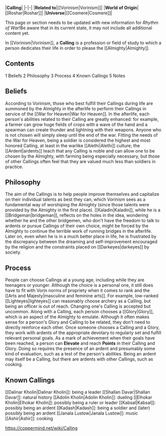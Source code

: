 |**Calling**|
|-|-|
|**Related to**|[[Vorinism\|Vorinism]]|
|**World of Origin**|[[Roshar\|Roshar]]|
|**Universe**|[[Cosmere\|Cosmere]]|

This page or section needs to be updated with new information for *Rhythm of War*!Be aware that in its current state, it may not include all additional content yet.

In [[Vorinism\|Vorinism]], a **Calling** is a profession or field of study to which a person dedicates their life in order to please the [[Almighty\|Almighty]].

## Contents

1 Beliefs
2 Philosophy
3 Process
4 Known Callings
5 Notes


## Beliefs
According to Vorinism, those who best fulfill their Callings during life are summoned by the Almighty in the afterlife to perform their Callings in service of the [[War for Heaven\|War for Heaven]]. In the afterlife, each person's abilities related to their Calling are greatly enhanced: for example, a farmer can grow huge fields of crops with a wave of the hand and a spearman can create thunder and lightning with their weapons. Anyone who is not chosen will simply sleep until the end of the war.
Fitting the needs of the War for Heaven, being a soldier is considered the highest and most honored Calling, at least in the warlike [[Alethi\|Alethi]] culture; the [[Ardent\|ardents]] teach that any Calling is noble and can allow one to be chosen by the Almighty, with farming being especially necessary, but those of other Callings often feel that they are valued much less than soldiers in practice.

## Philosophy
The aim of the Callings is to help people improve themselves and capitalize on their individual talents as best they can, which Vorinism sees as a fundamental way of worshiping the Almighty (since those talents were provided by the Almighty in the first place).
[[Kaladin\|Kaladin]], while he is a [[Bridgeman\|bridgeman]], reflects on the holes in the idea, wondering whether he and the other bridgemen, who don't have the freedom to talk to ardents or pursue Callings of their own choice, might be forced by the Almighty to continue the terrible work of running bridges in the afterlife. Later on, even when he is in a much better place in life, he is frustrated by the discrepancy between the dreaming and self-improvement encouraged by the religion and the constraints placed on [[Darkeyes\|darkeyes]] by society.

## Process
People can choose Callings at a young age, including while they are teenagers or younger. Although the choice is a personal one, it still does have to fit with Vorin norms of propriety when it comes to rank and the [[Arts and Majesty\|masculine and feminine arts]]. For example, low-ranked [[Lighteyes\|lighteyes]] can reasonably choose archery as a Calling, but being an officer is out of reach. Changing one's Calling is accepted but uncommon.
Along with a Calling, each person chooses a [[Glory\|Glory]], which is an aspect of the Almighty to emulate. Although it often makes sense for a person's Glory and Calling to be related, they don't need to directly reinforce each other.
Once someone chooses a Calling and a Glory, they work with ardents of the appropriate devotary to regularly set and fulfill relevant personal goals. As a mark of achievement when their goals have been reached, a person can **Elevate** and reach **Points** in their Calling and Glory. Doing so requires the presence of an ardent and presumably some kind of evaluation, such as a test of the person's abilities.
Being an ardent may itself be a Calling, but there are ardents with other Callings, such as cooking.

## Known Callings

[[Dalinar Kholin\|Dalinar Kholin]]: being a leader
[[Shallan Davar\|Shallan Davar]]: natural history
[[Adolin Kholin\|Adolin Kholin]]: dueling
[[Elhokar Kholin\|Elhokar Kholin]]: possibly being a ruler or leader
[[Kabsal\|Kabsal]]: possibly being an ardent
[[Kadash\|Kadash]]: being a soldier and (later) possibly being an ardent
[[Janala Lustow\|Janala Lustow]]: music
[[Ashir\|Ashir]]: cooking



https://coppermind.net/wiki/Calling